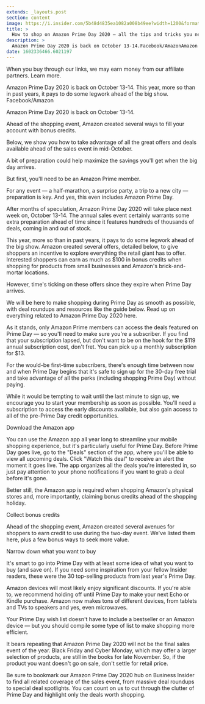 ```yaml
--- 
extends: _layouts.post 
section: content 
image: https://i.insider.com/5b48d4835ea1082a008b49ee?width=1200&format=jpeg 
title: > 
  How to shop on Amazon Prime Day 2020 — all the tips and tricks you need to save the most money possible 
description: > 
  Amazon Prime Day 2020 is back on October 13-14.Facebook/AmazonAmazon Prime Day 2020 is back on October 13-14.After months of speculation, Amazon Prime Day 2020 will take place next week on, October 13-14.Read up on everything related to Amazon Prime Day 2020 here.It bears repeating that Amazon Prime Day 2020 will not be the final sales event of the year. 
date: 1602336466.6021197 
--- 
```

When you buy through our links, we may earn money from our affiliate partners. Learn more.

Amazon Prime Day 2020 is back on October 13-14. This year, more so than in past years, it pays to do some legwork ahead of the big show. Facebook/Amazon

Amazon Prime Day 2020 is back on October 13-14.

Ahead of the shopping event, Amazon created several ways to fill your account with bonus credits.

Below, we show you how to take advantage of all the great offers and deals available ahead of the sales event in mid-October.

A bit of preparation could help maximize the savings you'll get when the big day arrives.

But first, you'll need to be an Amazon Prime member.

For any event — a half-marathon, a surprise party, a trip to a new city — preparation is key. And yes, this even includes Amazon Prime Day.

After months of speculation, Amazon Prime Day 2020 will take place next week on, October 13-14. The annual sales event certainly warrants some extra preparation ahead of time since it features hundreds of thousands of deals, coming in and out of stock.

This year, more so than in past years, it pays to do some legwork ahead of the big show. Amazon created several offers, detailed below, to give shoppers an incentive to explore everything the retail giant has to offer. Interested shoppers can earn as much as $100 in bonus credits when shopping for products from small businesses and Amazon's brick-and-mortar locations.

However, time's ticking on these offers since they expire when Prime Day arrives.

We will be here to make shopping during Prime Day as smooth as possible, with deal roundups and resources like the guide below. Read up on everything related to Amazon Prime Day 2020 here.

As it stands, only Amazon Prime members can access the deals featured on Prime Day — so you'll need to make sure you're a subscriber. If you find that your subscription lapsed, but don't want to be on the hook for the $119 annual subscription cost, don't fret. You can pick up a monthly subscription for $13.

For the would-be first-time subscribers, there's enough time between now and when Prime Day begins that it's safe to sign up for the 30-day free trial and take advantage of all the perks (including shopping Prime Day) without paying.

While it would be tempting to wait until the last minute to sign up, we encourage you to start your membership as soon as possible. You'll need a subscription to access the early discounts available, but also gain access to all of the pre-Prime Day credit opportunities.

Download the Amazon app

You can use the Amazon app all year long to streamline your mobile shopping experience, but it's particularly useful for Prime Day. Before Prime Day goes live, go to the "Deals" section of the app, where you'll be able to view all upcoming deals. Click "Watch this deal" to receive an alert the moment it goes live. The app organizes all the deals you're interested in, so just pay attention to your phone notifications if you want to grab a deal before it's gone.

Better still, the Amazon app is required when shopping Amazon's physical stores and, more importantly, claiming bonus credits ahead of the shopping holiday.

Collect bonus credits

Ahead of the shopping event, Amazon created several avenues for shoppers to earn credit to use during the two-day event. We've listed them here, plus a few bonus ways to seek more value.

Narrow down what you want to buy

It's smart to go into Prime Day with at least some idea of what you want to buy (and save on). If you need some inspiration from your fellow Insider readers, these were the 30 top-selling products from last year's Prime Day.

Amazon devices will most likely enjoy significant discounts. If you're able to, we recommend holding off until Prime Day to make your next Echo or Kindle purchase. Amazon now makes tons of different devices, from tablets and TVs to speakers and yes, even microwaves.

Your Prime Day wish list doesn't have to include a bestseller or an Amazon device — but you should compile some type of list to make shopping more efficient.

It bears repeating that Amazon Prime Day 2020 will not be the final sales event of the year. Black Friday and Cyber Monday, which may offer a larger selection of products, are still in the books for late November. So, if the product you want doesn't go on sale, don't settle for retail price.

Be sure to bookmark our Amazon Prime Day 2020 hub on Business Insider to find all related coverage of the sales event, from massive deal roundups to special deal spotlights. You can count on us to cut through the clutter of Prime Day and highlight only the deals worth shopping.